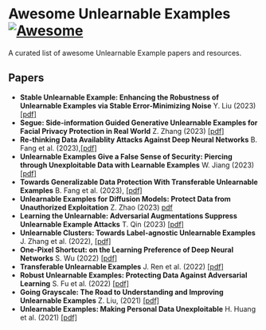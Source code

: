 # Awesome Unlearnable Examples [![Awesome](https://cdn.rawgit.com/sindresorhus/awesome/d7305f38d29fed78fa85652e3a63e154dd8e8829/media/badge.svg)](https://github.com/sindresorhus/awesome)

A curated list of awesome Unlearnable Example papers and resources.


## Papers

- **Stable Unlearnable Example: Enhancing the Robustness of Unlearnable Examples via Stable Error-Minimizing Noise** Y. Liu (2023) [[pdf]](https://arxiv.org/abs/2311.13091)
- **Segue: Side-information Guided Generative Unlearnable Examples for Facial Privacy Protection in Real World** Z. Zhang (2023) [[pdf]](https://arxiv.org/abs/2310.16061)
- **Re-thinking Data Availablity Attacks Against Deep Neural Networks** B. Fang et al. (2023),[[pdf]](https://arxiv.org/abs/2305.10691)
- **Unlearnable Examples Give a False Sense of Security: Piercing through Unexploitable Data with Learnable Examples** W. Jiang (2023) [[pdf]](https://arxiv.org/abs/2305.09241)
- **Towards Generalizable Data Protection With Transferable Unlearnable Examples** B. Fang et al. (2023), [[pdf]](https://arxiv.org/abs/2305.11191)
- **Unlearnable Examples for Diffusion Models: Protect Data from Unauthorized Exploitation** Z. Zhao (2023) [pdf](https://arxiv.org/abs/2306.01902)
- **Learning the Unlearnable: Adversarial Augmentations Suppress Unlearnable Example Attacks** T. Qin (2023) [[pdf]](https://arxiv.org/abs/2303.15127)
- **Unlearnable Clusters: Towards Label-agnostic Unlearnable Examples** J. Zhang et al. (2022), [[pdf]](https://arxiv.org/abs/2301.01217)
- **One-Pixel Shortcut: on the Learning Preference of Deep Neural Networks** S. Wu (2022) [[pdf]](https://arxiv.org/abs/2205.12141)
- **Transferable Unlearnable Examples** J. Ren et al. (2022) [[pdf]](https://arxiv.org/abs/2210.10114)
- **Robust Unlearnable Examples: Protecting Data Against Adversarial Learning** S. Fu et al. (2022) [[pdf]](https://arxiv.org/abs/2203.14533)
- **Going Grayscale: The Road to Understanding and Improving Unlearnable Examples** Z. Liu, (2021) [[pdf]](https://arxiv.org/abs/2111.13244)
- **Unlearnable Examples: Making Personal Data Unexploitable** H. Huang et al. (2021) [[pdf]](https://arxiv.org/abs/2101.04898)

